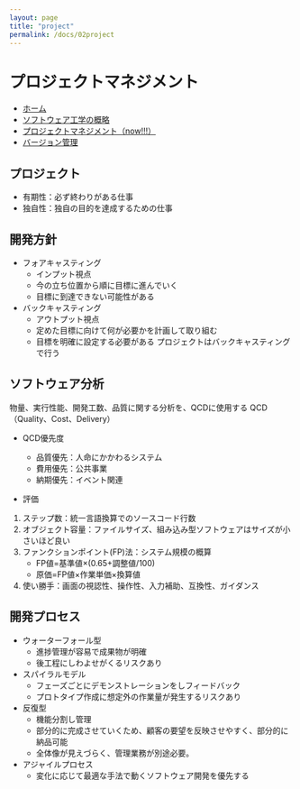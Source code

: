 ```yaml
---
layout: page
title: "project"
permalink: /docs/02project
---
```


# プロジェクトマネジメント

- [ホーム](/docs)
- [ソフトウェア工学の概略](/docs/01outline)
- [プロジェクトマネジメント（now!!!）](/docs/02project)
- [バージョン管理](/docs/03version)

## プロジェクト
- 有期性：必ず終わりがある仕事
- 独自性：独自の目的を達成するための仕事

## 開発方針
- フォアキャスティング
    - インプット視点
    - 今の立ち位置から順に目標に進んでいく
    - 目標に到達できない可能性がある
- バックキャスティング
    - アウトプット視点
    - 定めた目標に向けて何が必要かを計画して取り組む
    - 目標を明確に設定する必要がある
プロジェクトはバックキャスティングで行う

## ソフトウェア分析
物量、実行性能、開発工数、品質に関する分析を、QCDに使用する
QCD（Quality、Cost、Delivery）

- QCD優先度
    - 品質優先：人命にかかわるシステム
    - 費用優先：公共事業
    - 納期優先：イベント関連

- 評価
1. ステップ数：統一言語換算でのソースコード行数
2. オブジェクト容量：ファイルサイズ、組み込み型ソフトウェアはサイズが小さいほど良い
3. ファンクションポイント(FP)法：システム規模の概算
    - FP値=基準値×(0.65+調整値/100)
    - 原価=FP値×作業単価×換算値
4. 使い勝手：画面の視認性、操作性、入力補助、互換性、ガイダンス

## 開発プロセス
- ウォーターフォール型
    - 進捗管理が容易で成果物が明確
    - 後工程にしわよせがくるリスクあり
- スパイラルモデル
    - フェーズごとにデモンストレーションをしフィードバック
    - プロトタイプ作成に想定外の作業量が発生するリスクあり
- 反復型
    - 機能分割し管理
    - 部分的に完成させていくため、顧客の要望を反映させやすく、部分的に納品可能
    - 全体像が見えづらく、管理業務が別途必要。
- アジャイルプロセス
    - 変化に応じて最適な手法で動くソフトウェア開発を優先する



